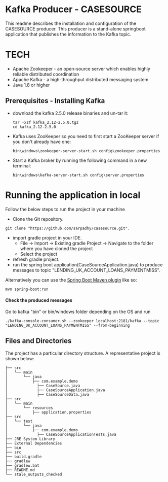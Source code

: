 # Kafka Producer - CASESOURCE
This readme describes the installation and configuration of the CASESOURCE producer.
This producer is a stand-alone springboot application that publishes the information to the Kafka topic.

# TECH
- Apache Zookeeper - an open-source server which enables highly reliable distributed coordination
- Apache Kafka - a high-throughput distributed messaging system
- Java 1.8 or higher

## Prerequisites - Installing Kafka
- download the kafka 2.5.0 release binaries and un-tar it:

  ```shell
  tar -xzf kafka_2.12-2.5.0.tgz
  cd kafka_2.12-2.5.0
  ```
  
- Kafka uses ZooKeeper so you need to first start a ZooKeeper server if you don't already have one:
  
  ```shell
  bin\windows\zookeeper-server-start.sh config\zookeeper.properties
  ```
  
- Start a Kafka broker by running the following command in a new terminal:
  
   ```shell
   bin\windows\kafka-server-start.sh config\server.properties
   ```

# Running the application in local
Follow the below steps to run the project in your machine

 - Clone the Git repository.
 
 ```shell
 git clone "https://github.com/sarpadhy/casesource.git".
 ```
 - import gradle project in your IDE.
   - File -> Import -> Existing gradle Project -> Navigate to the folder where you have cloned the project
   - Select the project
 - refresh gradle project.
 - run the spring boot application(CaseSourceApplication.java) to produce messages to topic      "LENDING_UK_ACCOUNT_LOANS_PAYMENTMISS".
 
 Alternatively you can use the [Spring Boot Maven plugin](https://docs.spring.io/spring-boot/docs/current/reference/html/build-tool-plugins-maven-plugin.html) like so:

```shell
mvn spring-boot:run
```
 
 #### Check the produced messages
 Go to kafka "bin" or bin/windows folder depending on the OS and run
 ```shell
 ./kafka-console-consumer.sh --zookeeper localhost:2181/kafka --topic "LENDING_UK_ACCOUNT_LOANS_PAYMENTMISS" --from-beginning
 ```
 ## Files and Directories

The project has a particular directory structure. A representative project is shown below:

```
├── src
│   └── main
│       └── java
│           ├── com.example.demo
│             ├── CaseSource.java
│             ├── CaseSourceApplication.java
│             ├── CaseSourceData.java
├── src
│   └── main
│       └── resources
│           ├── application.properties
├── src
│   └── test
│       └── java
│           ├── com.example.demo
│             ├── CaseSourceApplicationTests.java
├── JRE System Library
├── External Dependencies
├── bin
├── src
├── build.gradle
├── gradlew
├── gradlew.bat
├── README.md
└── stale_outputs_checked
```
 
